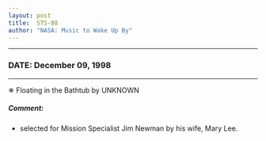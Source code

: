 ```yaml
---
layout: post
title:  STS-88
author: "NASA: Music to Wake Up By"
---
```


----
### DATE: December 09, 1998
----
✵ Floating in the Bathtub by UNKNOWN

##### Comment:
* selected for Mission Specialist Jim Newman by his wife, Mary Lee.
